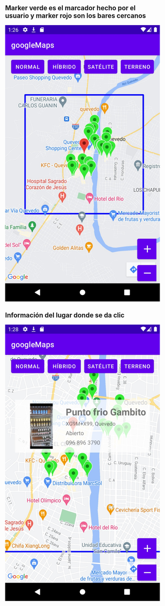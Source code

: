 ## Marker verde es el marcador hecho por el usuario y marker rojo son los bares cercanos
![img.png](img.png)
## Información del lugar donde se da clic
![img_1.png](img_1.png)